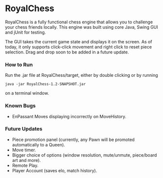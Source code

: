 # RoyalChess

RoyalChess is a fully functional chess engine that allows you to challenge your chess friends locally. This engine was built using core Java, Swing GUI and jUnit for testing.

The GUI takes the current game state and displays it on the screen. As of today, it only supports click-click movement and right click to reset piece selection.
Drag and drop soon to be added in a future update.


### How to Run
Run the .jar file at RoyalChess/target, either by double clicking or by running
```
java -jar RoyalChess-1.2-SNAPSHOT.jar
```
on a terminal window.



### Known Bugs
+ EnPassant Moves displaying incorrectly on MoveHistory.


### Future Updates
+ Piece promotion panel (currently, any Pawn will be promoted automatically to a Queen).
+ Move timer.
+ Bigger choice of options (window resolution, mute/unmute, piece/board art and more).
+ Remote Play.
+ Player Account (saves elo, match history).

